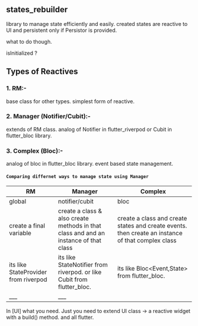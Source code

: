 ## states_rebuilder
library to manage state efficiently and easily.
created states are reactive to UI and persistent only if Persistor is provided.

what to do though.

isInitialized ? 



## Types of Reactives
### 1. RM:-
base class for other types. simplest form of reactive.
### 2. Manager (Notifier/Cubit):-
extends of RM class. analog of Notifier in flutter_riverpod or Cubit in flutter_bloc library.
### 3. Complex (Bloc):-
analog of bloc in flutter_bloc library. event based state management.
#### `Comparing differnet ways to manage state using Manager`

| RM   | Manager | Complex |
| ---- | ----    | ----    |
| global | notifier/cubit | bloc |
| create a final variable | create a class & also create methods in that class and and an instance of that class | create a class and create states and create events. then create an instance of that complex class |
| its like StateProvider<T> from riverpod | its like StateNotifier<T> from riverpod. or like Cubit<T> from flutter_bloc. | its like Bloc<Event,State> from flutter_bloc. |
|___|___|

In [UI] what you need.
Just you need to extend UI class -> a reactive widget with a build() method. and all flutter.
